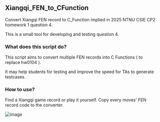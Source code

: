 ## Xiangqi_FEN_to_CFunction
Convert Xiangqi FEN record to C_Function implied in 2025 NTNU CSIE CP2 homework 1 question 4.

This is a small tool for developing and testing question 4.

### What does this script do?

This script aims to convert multiple FEN records into C Functions ( to replace hw0104 ).

It may help students for testing and improve the speed for TAs to generate testcases.

### How to use?

Find a Xiangqi game record or play it yourself. Copy every moves' FEN record code to the converter.

![image](https://github.com/user-attachments/assets/4a73d4a0-8b13-48bc-b945-9750592adbe5)


